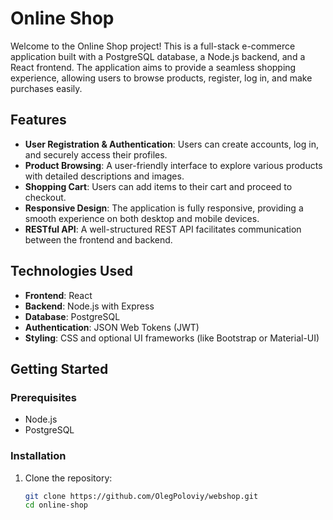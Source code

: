 # Online Shop

Welcome to the Online Shop project! This is a full-stack e-commerce application built with a PostgreSQL database, a Node.js backend, and a React frontend. The application aims to provide a seamless shopping experience, allowing users to browse products, register, log in, and make purchases easily.

## Features

- **User Registration & Authentication**: Users can create accounts, log in, and securely access their profiles.
- **Product Browsing**: A user-friendly interface to explore various products with detailed descriptions and images.
- **Shopping Cart**: Users can add items to their cart and proceed to checkout.
- **Responsive Design**: The application is fully responsive, providing a smooth experience on both desktop and mobile devices.
- **RESTful API**: A well-structured REST API facilitates communication between the frontend and backend.

## Technologies Used

- **Frontend**: React
- **Backend**: Node.js with Express
- **Database**: PostgreSQL
- **Authentication**: JSON Web Tokens (JWT)
- **Styling**: CSS and optional UI frameworks (like Bootstrap or Material-UI)

## Getting Started

### Prerequisites

- Node.js
- PostgreSQL

### Installation

1. Clone the repository:

   ```bash
   git clone https://github.com/OlegPoloviy/webshop.git
   cd online-shop
